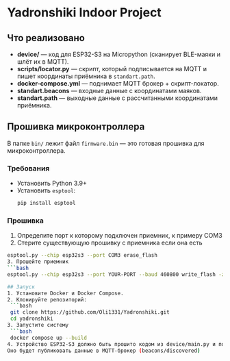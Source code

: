 # Yadronshiki Indoor	 Project

## Что реализовано
- **device/** — код для ESP32-S3 на Micropython (сканирует BLE-маяки и шлёт их в MQTT).
- **scripts/locator.py** — скрипт, который подписывается на MQTT и пишет координаты приёмника в `standart.path`.
- **docker-compose.yml** — поднимает MQTT брокер + скрипт-локатор.
- **standart.beacons** — входные данные с координатами маяков.
- **standart.path** — выходные данные с рассчитанными координатами приёмника.

## Прошивка микроконтроллера 
В папке `bin/` лежит файл `firmware.bin` — это готовая прошивка для микроконтроллера.

### Требования
- Установить Python 3.9+
- Установить `esptool`:
  ```bash
  pip install esptool

### Прошивка
1. Определите порт к которому подключен приемник, к примеру COM3
2. Стерите существующую прошивку с приемника если она есть
  ```bash
  esptool.py --chip esp32s3 --port COM3 erase_flash
3. Прошейте приемник
  ```bash
  esptool.py --chip esp32s3 --port YOUR-PORT --baud 460800 write_flash -z 0x0 PATH-TO-FRIMWARE	   	

## Запуск
1. Установите Docker и Docker Compose.
2. Клонируйте репозиторий:
   ```bash
   git clone https://github.com/Oli1331/Yadronshiki.git
   cd yadronshiki
3. Запустите систему
   ```bash
   docker compose up --build
4. Устройство ESP32-S3 должно быть прошито кодом из device/main.py и подключено к Wi-Fi.
Оно будет публиковать данные в MQTT-брокер (beacons/discovered) 

